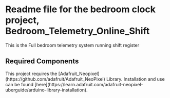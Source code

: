 <h1>Readme file for the bedroom clock project, Bedroom_Telemetry_Online_Shift</h1> 

This is the Full bedroom telemetry system running shift register

<h2>Required Components</h2>
This project requires the [Adafruit_Neopixel](https://github.com/adafruit/Adafruit_NeoPixel) Library.  
Installation and use can be found [here](https://learn.adafruit.com/adafruit-neopixel-uberguide/arduino-library-installation).
